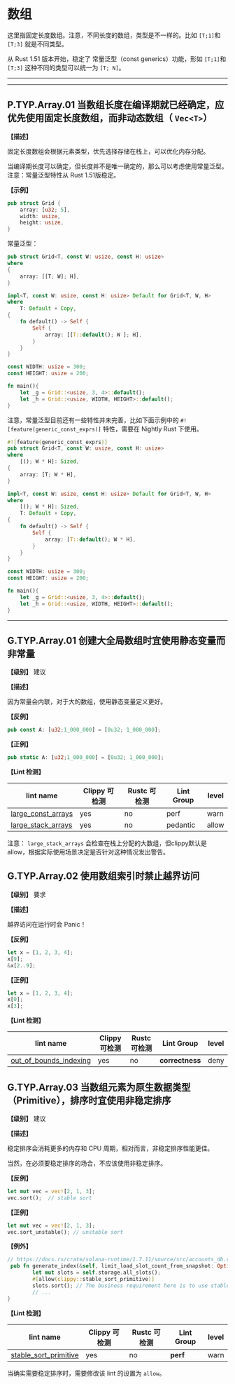# 数组

这里指固定长度数组。注意，不同长度的数组，类型是不一样的。比如 `[T;1]`和 `[T;3]` 就是不同类型。

从  Rust 1.51 版本开始，稳定了 常量泛型（const generics）功能，形如  `[T;1]`和 `[T;3]` 这种不同的类型可以统一为 `[T; N]`。



---
<!-- toc -->
---

## P.TYP.Array.01 当数组长度在编译期就已经确定，应优先使用固定长度数组，而非动态数组（ `Vec<T>`）

**【描述】**

固定长度数组会根据元素类型，优先选择存储在栈上，可以优化内存分配。

当编译期长度可以确定，但长度并不是唯一确定的，那么可以考虑使用常量泛型。注意：常量泛型特性从 Rust 1.51版稳定。

**【示例】**

```rust
pub struct Grid {
    array: [u32; 5],
    width: usize,
    height: usize,
}
```

常量泛型：

```rust
pub struct Grid<T, const W: usize, const H: usize>
where
{
    array: [[T; W]; H],
}

impl<T, const W: usize, const H: usize> Default for Grid<T, W, H>
where
    T: Default + Copy,
{
    fn default() -> Self {
        Self {
            array: [[T::default(); W ]; H],
        }
    }
}

const WIDTH: usize = 300;
const HEIGHT: usize = 200;

fn main(){
    let _g = Grid::<usize, 3, 4>::default();  
    let _h = Grid::<usize, WIDTH, HEIGHT>::default();
}
```

注意，常量泛型目前还有一些特性并未完善，比如下面示例中的 `#![feature(generic_const_exprs)]` 特性，需要在 Nightly Rust 下使用。

```rust
#![feature(generic_const_exprs)]
pub struct Grid<T, const W: usize, const H: usize>
where
    [(); W * H]: Sized,
{
    array: [T; W * H],
}

impl<T, const W: usize, const H: usize> Default for Grid<T, W, H>
where
    [(); W * H]: Sized,
    T: Default + Copy,
{
    fn default() -> Self {
        Self {
            array: [T::default(); W * H],
        }
    }
}

const WIDTH: usize = 300;
const HEIGHT: usize = 200;

fn main(){
    let _g = Grid::<usize, 3, 4>::default();  
    let _h = Grid::<usize, WIDTH, HEIGHT>::default();
}

```

---

## G.TYP.Array.01 创建大全局数组时宜使用静态变量而非常量

**【级别】** 建议

**【描述】**

因为常量会内联，对于大的数组，使用静态变量定义更好。

**【反例】**

```rust
pub const A: [u32;1_000_000] = [0u32; 1_000_000];
```

**【正例】**

```rust
pub static A: [u32;1_000_000] = [0u32; 1_000_000];
```

**【Lint 检测】**

| lint name                                                    | Clippy 可检测 | Rustc 可检测 | Lint Group | level |
| ------------------------------------------------------------ | ------------- | ------------ | ---------- | ----- |
| [large_const_arrays](https://rust-lang.github.io/rust-clippy/master/#large_const_arrays) | yes           | no           | perf       | warn  |
| [large_stack_arrays](https://rust-lang.github.io/rust-clippy/master/#large_stack_arrays) | yes           | no           | pedantic   | allow |

注意： `large_stack_arrays` 会检查在栈上分配的大数组，但clippy默认是 allow，根据实际使用场景决定是否针对这种情况发出警告。



## G.TYP.Array.02  使用数组索引时禁止越界访问

**【级别】** 要求

**【描述】**

越界访问在运行时会 Panic！

**【反例】**

```rust
let x = [1, 2, 3, 4];
x[9];
&x[2..9];
```

**【正例】**

```rust
let x = [1, 2, 3, 4];
x[0];
x[3];
```

**【Lint 检测】**

| lint name                                                    | Clippy 可检测 | Rustc 可检测 | Lint Group      | level |
| ------------------------------------------------------------ | ------------- | ------------ | --------------- | ----- |
| [out_of_bounds_indexing](https://rust-lang.github.io/rust-clippy/master/#out_of_bounds_indexing) | yes           | no           | **correctness** | deny  |


## G.TYP.Array.03  当数组元素为原生数据类型（Primitive），排序时宜使用非稳定排序

**【级别】** 建议

**【描述】**

稳定排序会消耗更多的内存和 CPU 周期，相对而言，非稳定排序性能更佳。

当然，在必须要稳定排序的场合，不应该使用非稳定排序。

**【反例】**

```rust
let mut vec = vec![2, 1, 3];
vec.sort();  // stable sort
```

**【正例】**

```rust
let mut vec = vec![2, 1, 3];
vec.sort_unstable(); // unstable sort
```

**【例外】**

```rust
// https://docs.rs/crate/solana-runtime/1.7.11/source/src/accounts_db.rs#:~:text=clippy%3a%3astable_sort_primitive
 pub fn generate_index(&self, limit_load_slot_count_from_snapshot: Option<usize>) {
        let mut slots = self.storage.all_slots();
        #[allow(clippy::stable_sort_primitive)]
        slots.sort(); // The business requirement here is to use stable sort 
        // ...
}
```

**【Lint 检测】**

| lint name                                                    | Clippy 可检测 | Rustc 可检测 | Lint Group | level |
| ------------------------------------------------------------ | ------------- | ------------ | ---------- | ----- |
| [stable_sort_primitive](https://rust-lang.github.io/rust-clippy/master/#stable_sort_primitive) | yes           | no           | **perf**   | warn  |

当确实需要稳定排序时，需要修改该 lint 的设置为 `allow`。

